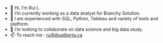 - 👋 Hi, I’m Rui L.
- 👀 I’m currently working as a data analyst for Branchy Solution.
- 🌱 I am experienced with SQL, Python, Tableau and variety of tools and platform.
- 💞️ I’m looking to collaborate on data science and big data study. 
- 📫 To reach me : rui6@ualberta.ca

<!---
lirui720/lirui720 is a ✨ special ✨ repository because its `README.md` (this file) appears on your GitHub profile.
You can click the Preview link to take a look at your changes.
--->

